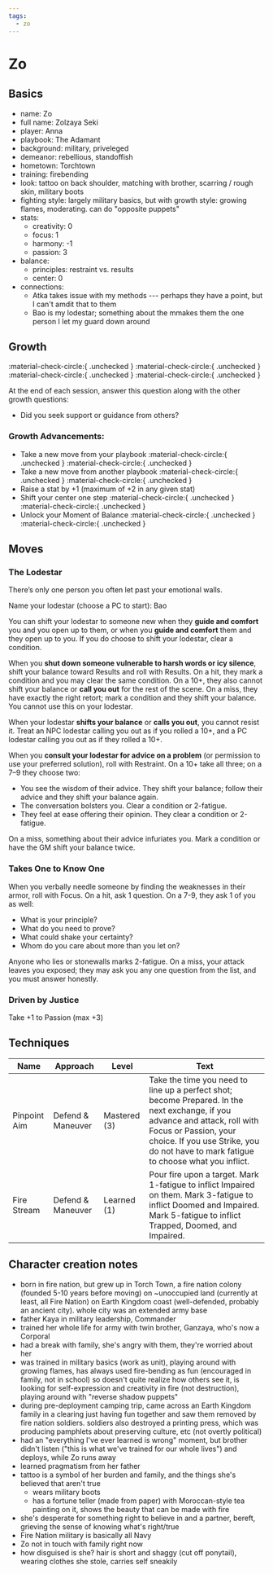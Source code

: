 ```yaml
---
tags:
  - zo
---
```

# Zo

## Basics

- name: Zo
- full name: Zolzaya Seki
- player: Anna
- playbook: The Adamant
- background: military, priveleged
- demeanor: rebellious, standoffish
- hometown: Torchtown
- training: firebending
- look: tattoo on back shoulder, matching with brother, scarring / rough skin, military boots
- fighting style: largely military basics, but with growth style: growing flames, moderating. can do "opposite puppets"
- stats:
    - creativity: 0
    - focus: 1
    - harmony: -1
    - passion: 3
- balance:
    - principles: restraint vs. results
    - center: 0
- connections:
    - Atka takes issue with my methods --- perhaps they have a point, but I can't amdit that to them
    - Bao is my lodestar; something about the mmakes them the one person I let my guard down around

## Growth 

<!--- to change these to "filled in", marking that you've hit the growth, remove the `{ .unchecked }` bit at the end -->

:material-check-circle:{ .unchecked } :material-check-circle:{ .unchecked } :material-check-circle:{ .unchecked } :material-check-circle:{ .unchecked }

At the end of each session, answer this question along with the other growth
questions:

- Did you seek support or guidance from others?

### Growth Advancements:

<!--- to change these to "filled in", remove the `{ .unchecked }` bit at the end -->
- Take a new move from your playbook :material-check-circle:{ .unchecked } :material-check-circle:{ .unchecked }
- Take a new move from another playbook :material-check-circle:{ .unchecked } :material-check-circle:{ .unchecked }
- Raise a stat by +1 (maximum of +2 in any given stat)
- Shift your center one step :material-check-circle:{ .unchecked } :material-check-circle:{ .unchecked }
- Unlock your Moment of Balance :material-check-circle:{ .unchecked } :material-check-circle:{ .unchecked }

## Moves

### The Lodestar

There’s only one person you often let past your emotional walls.

Name your lodestar (choose a PC to start): Bao

You can shift your lodestar to someone new when they **guide and comfort** you and you open up to them, or when you **guide and comfort** them and they open up to you. If you do choose to shift your lodestar, clear a condition.

When you **shut down someone vulnerable to harsh words or icy silence**,
shift your balance toward Results and roll with Results. On a hit, they mark a
condition and you may clear the same condition. On a 10+, they also cannot
shift your balance or **call you out** for the rest of the scene. On a miss, they
have exactly the right retort; mark a condition and they shift your balance.
You cannot use this on your lodestar.

When your lodestar **shifts your balance** or **calls you out**, you cannot resist it. Treat an NPC lodestar calling you out as if you rolled a 10+, and a PC lodestar calling you out as if they rolled a 10+.

When you **consult your lodestar for advice on a problem** (or permission to use your preferred solution), roll with Restraint. On a 10+ take all three; on a 7–9 they choose two:

- You see the wisdom of their advice. They shift your balance; follow their advice and they shift your balance again.
- The conversation bolsters you. Clear a condition or 2-fatigue.
- They feel at ease offering their opinion. They clear a condition or 2-fatigue.

On a miss, something about their advice infuriates you. Mark a condition or have the GM shift your balance twice.

### Takes One to Know One

When you verbally needle someone by finding the weaknesses in their armor, roll with Focus. On a hit, ask 1 question. On a 7-9, they ask 1 of you as well:

- What is your principle?
- What do you need to prove?
- What could shake your certainty?
- Whom do you care about more than you let on?

Anyone who lies or stonewalls marks 2-fatigue. On a miss, your attack leaves you exposed; they may ask you any one question from the list, and you must answer honestly.

### Driven by Justice

Take +1 to Passion (max +3)

## Techniques

| Name         | Approach          | Level        | Text                                                                                                                                                                                                                                        |
|--------------|-------------------|--------------|---------------------------------------------------------------------------------------------------------------------------------------------------------------------------------------------------------------------------------------------|
| Pinpoint Aim | Defend & Maneuver | Mastered (3) | Take the time you need to line up a perfect shot; become Prepared. In the next exchange, if you advance and attack, roll with Focus or Passion, your choice. If you use Strike, you do not have to mark fatigue to choose what you inflict. |
| Fire Stream | Defend & Maneuver | Learned (1) | Pour fire upon a target. Mark 1-fatigue to inflict Impaired on them. Mark 3-fatigue to inflict Doomed and Impaired. Mark 5-fatigue to inflict Trapped, Doomed, and Impaired. |

## Character creation notes

- born in fire nation, but grew up in Torch Town, a fire nation colony (founded 5-10 years before moving) on ~unoccupied land (currently at least, all Fire Nation) on Earth Kingdom coast (well-defended, probably an ancient city). whole city was an extended army base
- father Kaya in military leadership, Commander
- trained her whole life for army with twin brother, Ganzaya, who's now a Corporal
- had a break with family, she's angry with them, they're worried about her
- was trained in military basics (work as unit), playing around with growing flames, has always used fire-bending as fun (encouraged in family, not in school) so doesn't quite realize how others see it, is looking for self-expression and creativity in fire (not destruction), playing around with "reverse shadow puppets"
- during pre-deployment camping trip, came across an Earth Kingdom family in a clearing just having fun together and saw them removed by fire nation soldiers. soldiers also destroyed a printing press, which was producing pamphlets about preserving culture, etc (not overtly political)
- had an "everything I've ever learned is wrong" moment, but brother didn't listen ("this is what we've trained for our whole lives") and deploys, while Zo runs away
- learned pragmatism from her father
- tattoo is a symbol of her burden and family, and the things she's believed that aren't true
  - wears military boots
  - has a fortune teller (made from paper) with Moroccan-style tea painting on it, shows the beauty that can be made with fire
- she's desperate for something right to believe in and a partner, bereft, grieving the sense of knowing what's right/true
- Fire Nation military is basically all Navy
- Zo not in touch with family right now
- how disguised is she? hair is short and shaggy (cut off ponytail), wearing clothes she stole, carries self sneakily
